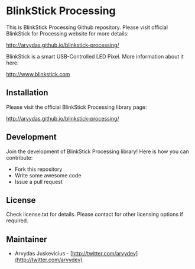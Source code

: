 BlinkStick Processing
=====================

This is BlinkStick Processing Github repository. Please visit official BlinkStick for Processing website for more details:

http://arvydas.github.io/blinkstick-processing/

BlinkStick is a smart USB-Controlled LED Pixel. More information about it here:

http://www.blinkstick.com

Installation
------------

Please visit the official BlinkStick Processing library page:

http://arvydas.github.io/blinkstick-processing/

Development
-----------

Join the development of BlinkStick Processing library! Here is how you can contribute:

* Fork this repository
* Write some awesome code
* Issue a pull request

License
-------

Check license.txt for details. Please contact for other licensing options if required.

Maintainer
----------

* Arvydas Juskevicius - [http://twitter.com/arvydev](http://twitter.com/arvydev)